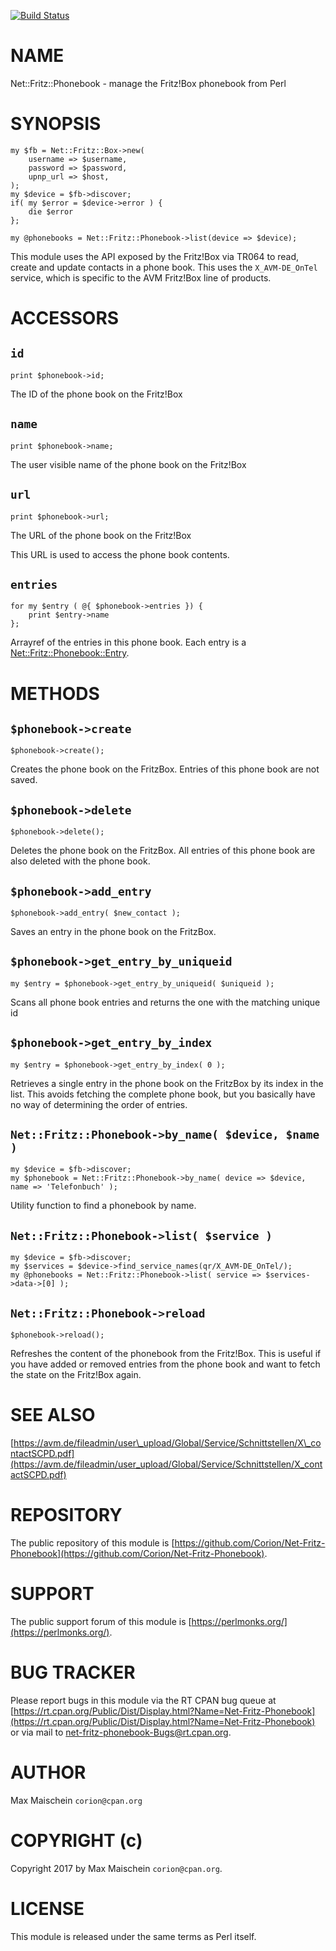 
[![Build Status](https://travis-ci.org/Corion/Net-Fritz-Phonebook.svg?branch=master)](https://github.com/Corion/Net-Fritz-Phonebook)

# NAME

Net::Fritz::Phonebook - manage the Fritz!Box phonebook from Perl

# SYNOPSIS

    my $fb = Net::Fritz::Box->new(
        username => $username,
        password => $password,
        upnp_url => $host,
    );
    my $device = $fb->discover;
    if( my $error = $device->error ) {
        die $error
    };

    my @phonebooks = Net::Fritz::Phonebook->list(device => $device);

This module uses the API exposed by the Fritz!Box via TR064 to read, create and
update contacts in a phone book. This uses the `X_AVM-DE_OnTel` service, which
is specific to the AVM Fritz!Box line of products.

# ACCESSORS

## `id`

    print $phonebook->id;

The ID of the phone book on the Fritz!Box

## `name`

    print $phonebook->name;

The user visible name of the phone book on the Fritz!Box

## `url`

    print $phonebook->url;

The URL of the phone book on the Fritz!Box

This URL is used to access the phone book contents.

## `entries`

    for my $entry ( @{ $phonebook->entries }) {
        print $entry->name
    };

Arrayref of the entries in this phone book. Each entry is
a [Net::Fritz::Phonebook::Entry](https://metacpan.org/pod/Net::Fritz::Phonebook::Entry).

# METHODS

## `$phonebook->create`

    $phonebook->create();

Creates the phone book on the FritzBox. Entries of this phone book are not
saved.

## `$phonebook->delete`

    $phonebook->delete();

Deletes the phone book on the FritzBox. All entries of this phone book are also
deleted with the phone book.

## `$phonebook->add_entry`

    $phonebook->add_entry( $new_contact );

Saves an entry in the phone book on the FritzBox.

## `$phonebook->get_entry_by_uniqueid`

    my $entry = $phonebook->get_entry_by_uniqueid( $uniqueid );

Scans all phone book entries and returns the one with the matching unique id

## `$phonebook->get_entry_by_index`

    my $entry = $phonebook->get_entry_by_index( 0 );

Retrieves a single entry in the phone book on the FritzBox by its index in the
list. This avoids fetching the complete phone book, but you basically have no
way of determining the order of entries.

## `Net::Fritz::Phonebook->by_name( $device, $name )`

    my $device = $fb->discover;
    my $phonebook = Net::Fritz::Phonebook->by_name( device => $device, name => 'Telefonbuch' );

Utility function to find a phonebook by name.

## `Net::Fritz::Phonebook->list( $service )`

    my $device = $fb->discover;
    my $services = $device->find_service_names(qr/X_AVM-DE_OnTel/);
    my @phonebooks = Net::Fritz::Phonebook->list( service => $services->data->[0] );

## `Net::Fritz::Phonebook->reload`

    $phonebook->reload();

Refreshes the content of the phonebook from the Fritz!Box. This is useful if you
have added or removed entries from the phone book and want to fetch the state
on the Fritz!Box again.

# SEE ALSO

[https://avm.de/fileadmin/user\_upload/Global/Service/Schnittstellen/X\_contactSCPD.pdf](https://avm.de/fileadmin/user_upload/Global/Service/Schnittstellen/X_contactSCPD.pdf)

# REPOSITORY

The public repository of this module is
[https://github.com/Corion/Net-Fritz-Phonebook](https://github.com/Corion/Net-Fritz-Phonebook).

# SUPPORT

The public support forum of this module is
[https://perlmonks.org/](https://perlmonks.org/).

# BUG TRACKER

Please report bugs in this module via the RT CPAN bug queue at
[https://rt.cpan.org/Public/Dist/Display.html?Name=Net-Fritz-Phonebook](https://rt.cpan.org/Public/Dist/Display.html?Name=Net-Fritz-Phonebook)
or via mail to [net-fritz-phonebook-Bugs@rt.cpan.org](https://metacpan.org/pod/net-fritz-phonebook-Bugs@rt.cpan.org).

# AUTHOR

Max Maischein `corion@cpan.org`

# COPYRIGHT (c)

Copyright 2017 by Max Maischein `corion@cpan.org`.

# LICENSE

This module is released under the same terms as Perl itself.
